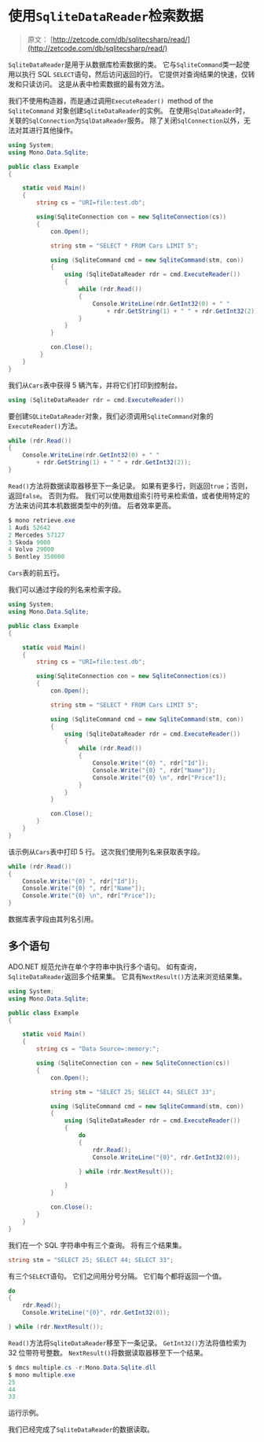 # 使用`SqliteDataReader`检索数据

> 原文： [http://zetcode.com/db/sqlitecsharp/read/](http://zetcode.com/db/sqlitecsharp/read/)

`SqliteDataReader`是用于从数据库检索数据的类。 它与`SqliteCommand`类一起使用以执行 SQL `SELECT`语句，然后访问返回的行。 它提供对查询结果的快速，仅转发和只读访问。 这是从表中检索数据的最有效方法。

我们不使用构造器，而是通过调用`ExecuteReader() `method of the` SqliteCommand` 对象创建`SqliteDataReader`的实例。 在使用`SqlDataReader`时，关联的`SqlConnection`为`SqlDataReader`服务。 除了关闭`SqlConnection`以外，无法对其进行其他操作。

```cs
using System;
using Mono.Data.Sqlite;

public class Example
{

    static void Main() 
    {
        string cs = "URI=file:test.db";

        using(SqliteConnection con = new SqliteConnection(cs))
        {
            con.Open();

            string stm = "SELECT * FROM Cars LIMIT 5";

            using (SqliteCommand cmd = new SqliteCommand(stm, con))
            {
                using (SqliteDataReader rdr = cmd.ExecuteReader())
                {
                    while (rdr.Read()) 
                    {
                        Console.WriteLine(rdr.GetInt32(0) + " " 
                            + rdr.GetString(1) + " " + rdr.GetInt32(2));
                    }         
                }
            }

            con.Close();   
         }
    }
}

```

我们从`Cars`表中获得 5 辆汽车，并将它们打印到控制台。

```cs
using (SqliteDataReader rdr = cmd.ExecuteReader())

```

要创建`SQLiteDataReader`对象，我们必须调用`SqliteCommand`对象的`ExecuteReader()`方法。

```cs
while (rdr.Read()) 
{
    Console.WriteLine(rdr.GetInt32(0) + " " 
        + rdr.GetString(1) + " " + rdr.GetInt32(2));
}   

```

`Read()`方法将数据读取器移至下一条记录。 如果有更多行，则返回`true`；否则，返回`false`。 否则为假。 我们可以使用数组索引符号来检索值，或者使用特定的方法来访问其本机数据类型中的列值。 后者效率更高。

```cs
$ mono retrieve.exe 
1 Audi 52642
2 Mercedes 57127
3 Skoda 9000
4 Volvo 29000
5 Bentley 350000

```

`Cars`表的前五行。

我们可以通过字段的列名来检索字段。

```cs
using System;
using Mono.Data.Sqlite;

public class Example
{

    static void Main() 
    {
        string cs = "URI=file:test.db";

        using(SqliteConnection con = new SqliteConnection(cs))
        {
            con.Open();

            string stm = "SELECT * FROM Cars LIMIT 5";

            using (SqliteCommand cmd = new SqliteCommand(stm, con))
            {
                using (SqliteDataReader rdr = cmd.ExecuteReader())
                {
                    while (rdr.Read()) 
                    {
                        Console.Write("{0} ", rdr["Id"]);
                        Console.Write("{0} ", rdr["Name"]);
                        Console.Write("{0} \n", rdr["Price"]);
                    }
                }         
            }

            con.Close();
        }
    }
}

```

该示例从`Cars`表中打印 5 行。 这次我们使用列名来获取表字段。

```cs
while (rdr.Read()) 
{
    Console.Write("{0} ", rdr["Id"]);
    Console.Write("{0} ", rdr["Name"]);
    Console.Write("{0} \n", rdr["Price"]);
}

```

数据库表字段由其列名引用。

## 多个语句

ADO.NET 规范允许在单个字符串中执行多个语句。 如有查询，`SqliteDataReader`返回多个结果集。 它具有`NextResult()`方法来浏览结果集。

```cs
using System;
using Mono.Data.Sqlite;

public class Example
{

    static void Main() 
    {
        string cs = "Data Source=:memory:";

        using (SqliteConnection con = new SqliteConnection(cs))
        {
            con.Open();

            string stm = "SELECT 25; SELECT 44; SELECT 33";

            using (SqliteCommand cmd = new SqliteCommand(stm, con))
            {
                using (SqliteDataReader rdr = cmd.ExecuteReader())
                {
                    do
                    {
                        rdr.Read();
                        Console.WriteLine("{0}", rdr.GetInt32(0));

                    } while (rdr.NextResult());

                }                
            }

            con.Close();
        }
    }
}

```

我们在一个 SQL 字符串中有三个查询。 将有三个结果集。

```cs
string stm = "SELECT 25; SELECT 44; SELECT 33";

```

有三个`SELECT`语句。 它们之间用分号分隔。 它们每个都将返回一个值。

```cs
do
{
    rdr.Read();
    Console.WriteLine("{0}", rdr.GetInt32(0));

} while (rdr.NextResult());

```

`Read()`方法将`SqliteDataReader`移至下一条记录。 `GetInt32()`方法将值检索为 32 位带符号整数。 `NextResult()`将数据读取器移至下一个结果。

```cs
$ dmcs multiple.cs -r:Mono.Data.Sqlite.dll 
$ mono multiple.exe 
25
44
33

```

运行示例。

我们已经完成了`SqliteDataReader`的数据读取。